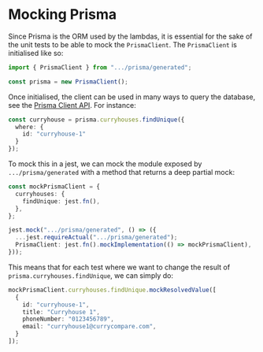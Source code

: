 # Mocking Prisma

Since Prisma is the ORM used by the lambdas, it is essential for the sake of the unit tests to be
able to mock the `PrismaClient`. The `PrismaClient` is initialised like so:

```ts
import { PrismaClient } from ".../prisma/generated";

const prisma = new PrismaClient();
```

Once initialised, the client can be used in many ways to query the database, see the [Prisma Client
API](https://www.prisma.io/docs/orm/reference/prisma-client-reference#model-queries). For instance:

```ts
const curryhouse = prisma.curryhouses.findUnique({
  where: {
    id: "curryhouse-1"
  }
});
```

To mock this in a jest, we can mock the module exposed by `.../prisma/generated` with a method that
returns a deep partial mock:

```ts
const mockPrismaClient = {
  curryhouses: {
    findUnique: jest.fn(),
  },
};

jest.mock(".../prisma/generated", () => ({
  ...jest.requireActual(".../prisma/generated");
  PrismaClient: jest.fn().mockImplementation(() => mockPrismaClient),
}));
```

This means that for each test where we want to change the result of `prisma.curryhouses.findUnique`,
we can simply do:

```ts
mockPrismaClient.curryhouses.findUnique.mockResolvedValue([
  {
    id: "curryhouse-1",
    title: "Curryhouse 1",
    phoneNumber: "0123456789",
    email: "curryhouse1@currycompare.com",
  }
]);
```

